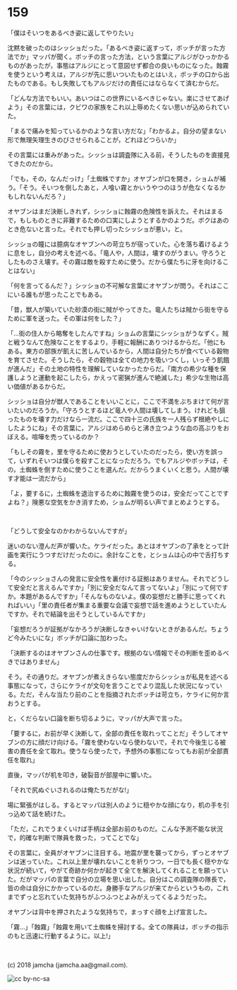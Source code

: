 # 159

「僕はそいつをあるべき姿に返してやりたい」  

沈黙を破ったのはシッショだった。「あるべき姿に返すって，ボッチが言った方法でか」マッパが聞く。ボッチの言った方法，という言葉にアルジがひっかかるものがあったが，事態はアルジにとって意図せず都合の良いものになった。蝕霧を使うという考えは，アルジが先に思いついたものとはいえ，ボッチの口から出たものである。もし失敗してもアルジだけの責任にはならなくて済むからだ。  

「どんな方法でもいい。あいつはこの世界にいるべきじゃない。楽にさせてあげよう」その言葉には，クビワの家族をこれ以上辱めたくない思いが込められていた。  

「まるで痛みを知っているかのような言い方だな」「わかるよ。自分の望まない形で無理矢理生きのびさせられることが，どれほどつらいか」  

その言葉には重みがあった。シッショは調査隊に入る前，そうしたものを直接見てきたのだから。  

「でも，その，なんだっけ」「土蜘蛛ですか」オヤブンが口を開き，ショムが補う。「そう。そいつを倒したあと，人喰い霧とかいうやつのほうが危なくなるかもしれないんだろ？」  

オヤブンはまだ決断しきれず，シッショに蝕霧の危険性を訴えた。それはまるで，もしものときに非難するための口実にしようとするかのようだ。ボクはあのとき危ないと言った。それでも押し切ったシッショが悪い，と。  

シッショの瞳には臆病なオヤブンへの苛立ちが宿っていた。心を落ち着けるように息をし，自分の考えを述べる。「竜人や，人間は，壊すのがうまい。守ろうとしたものさえ壊す。その霧は敵を殺すために使う。だから僕たちに牙を向けることはない」  

「何を言ってるんだ？」シッショの不可解な言葉にオヤブンが問う。それはここにいる誰もが思ったことでもある。  

「昔，獣人が築いていた砂漠の街に賊がやってきた。竜人たちは賊から街を守るために軍を送った。その軍は何をした？」  

「…街の住人から略奪をしたんですね」ショムの言葉にシッショがうなずく。賊と戦うなんて危険なことをするより，手軽に報酬にありつけるからだ。「他にもある。東方の部族が飢えに苦しんでいるから，人間は自分たちが食べている穀物を育てさせた。そうしたら，その穀物は全ての地力を吸いつくし，いっそう飢餓が進んだ」その土地の特性を理解していなかったからだ。「南方の希少な種を保護しようと運動を起こしたら，かえって密猟が進んで絶滅した」希少な生物は高い価値があるからだ。  

シッショは自分が獣人であることをいいことに，ここで不満をぶちまけて何が言いたいのだろうか。「守ろうとするほど竜人や人間は壊してしまう。けれども狙ったものを壊す力だけなら一流だ。ここで四十三の氏族を一人残らず根絶やしにしたようにね」その言葉に，アルジはめらめらと沸き立つような血の高ぶりをおぼえる。喧嘩を売っているのか？  

「もしその霧を，里を守るために使おうとしていたのだったら，使い方を誤って，いずれそいつは僕らを殺すことになっただろう。でもアルジやボッチは，その，土蜘蛛を倒すために使うことを選んだ。だからうまくいくと思う。人間が壊す才能は一流だから」  

「よ，要するに，土蜘蛛を退治するために蝕霧を使うのは，安全だってことですよね？」険悪な空気をかき消すため，ショムが明るい声でまとめようとする。  

<br>  

「どうして安全なのかわからないんですが」  

迷いのない澄んだ声が響いた。ケライだった。あとはオヤブンの了承をとって計画を実行にうつすだけだったのに。余計なことを，とショムは心の中で舌打ちする。  

「今のシッショさんの発言に安全性を裏付ける証拠はありません。それでどうして安全だと言えるんですか」「別に安全だなんて言ってないよ」「別にって何ですか。本題があるんですか」「そんなものないよ。僕の妄想だと勝手に思ってくれればいい」「里の責任者が集まる重要な会議で妄想で話を進めようとしていたんですか。それで結論を出そうとしているんですか」  

「妄想だろうが証拠がなかろうが決断しなきゃいけないときがあるんだ。ちょうど今みたいにな」ボッチが口論に加わった。  

「決断するのはオヤブンさんの仕事です。根拠のない情報でその判断を歪めるべきではありません」  

そう。その通りだ。オヤブンが煮えきらない態度だからシッショが私見を述べる事態になって，さらにケライが文句を言うことでより混乱した状況になっている。ただ，そんな当たり前のことを指摘されたボッチは苛立ち，ケライに何か言おうとする。  

と，くだらない口論を断ち切るように，マッパが大声で言った。  

「要するに，お前が早く決断して，全部の責任を取れってことだ」そうしてオヤブンの方に顔だけ向ける。「霧を使わないなら使わないで，それで今後生じる被害の責任を全て取れ。使うなら使ったで，予想外の事態になってもお前が全部責任を取れ」  

直後，マッパが机を叩き，破裂音が部屋中に響いた。  

「それで尻ぬぐいされるのは俺たちだがな!」  

場に緊張がはしる。するとマッパは別人のように穏やかな顔になり，机の手を引っ込めて話を続けた。  

「ただ，これでうまくいけば手柄は全部お前のものだ。こんな予測不能な状況で，的確な判断で隊員を救った，ってことでな」  

その言葉に，全員がオヤブンに注目する。地震が里を襲ってから，ずっとオヤブンは迷っていた。これ以上里が壊れないことを祈りつつ，一日でも長く穏やかな状況が続いて，やがて奇跡か何かが起きて全てを解決してくれることを願っていた。だがマッパの言葉で自分の立場を思い出した。自分はこの調査隊の隊長で，皆の命は自分にかかっているのだ。身勝手なアルジが来てからというもの，これまでずっと忘れていた気持ちがふつふつとよみがえってくるようだった。  

オヤブンは背中を押されたような気持ちで，まっすぐ顔を上げ宣言した。  

「霧…」「蝕霧」「蝕霧を用いて土蜘蛛を掃討する。全ての隊員は，ボッチの指示のもと迅速に行動するように。以上!」  

<br>  
<br>  
(c) 2018 jamcha (jamcha.aa@gmail.com).  

![cc by-nc-sa](https://i.creativecommons.org/l/by-nc-sa/4.0/88x31.png)
